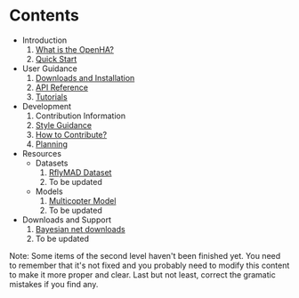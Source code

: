 <!-- 该md文件对应./docs/index.html文件 -->

# Contents

- Introduction
    1. [What is the OpenHA?](./1_introduction/what.html)
    1. [Quick Start](./1_introduction/quick-start.html)
- User Guidance
    1. [Downloads and Installation](./2_tutorial/download.html)
    1. [API Reference](./2_tutorial/api_reference.html)
    1. [Tutorials](./2_tutorial/examples/tutorial.html)
- Development
    1. Contribution Information
    1. [Style Guidance](./3_developer/style.html)
    1. [How to Contribute?](./3_developer/how_to_contribute.html)
    1. [Planning](./3_developer/planning.html)
- Resources
    -  Datasets
       1. [RflyMAD Dataset](./4_resources/dataset.html)
       2. To be updated
    -  Models
       1. [Multicopter Model](./4_resources/multicopter.html)
       2. To be updated
- Downloads and Support
    1. [Bayesian net downloads](./5_download_support/BayesianNetDownload.html)
    2. To be updated

<!-- 当前目录中的部分二级项目尚未完成 -->
<!-- 可根据实际情况对内容进行适当删减等调整 -->
<!-- 如有发现语法问题请及时修正 -->

Note: Some items of the second level haven't been finished yet.
You need to remember that it's not fixed and you probably need to modify this content to make it more proper and clear.
Last but not least, correct the gramatic mistakes if you find any. 
